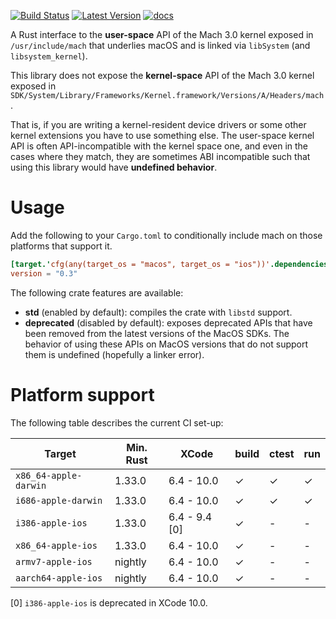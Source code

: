 [![Build Status][travis_ci_badge]][travis_ci] [![Latest Version]][crates.io] [![docs]][docs.rs]

A Rust interface to the **user-space** API of the Mach 3.0 kernel exposed in
`/usr/include/mach` that underlies macOS and is linked via `libSystem` (and
`libsystem_kernel`).

This library does not expose the **kernel-space** API of the Mach 3.0 kernel
exposed in
`SDK/System/Library/Frameworks/Kernel.framework/Versions/A/Headers/mach`. 

That is, if you are writing a kernel-resident device drivers or some other
kernel extensions you have to use something else. The user-space kernel API is
often API-incompatible with the kernel space one, and even in the cases where
they match, they are sometimes ABI incompatible such that using this library
would have **undefined behavior**.

# Usage

Add the following to your `Cargo.toml` to conditionally include mach on those
platforms that support it.

```toml
[target.'cfg(any(target_os = "macos", target_os = "ios"))'.dependencies.mach]
version = "0.3"
```

The following crate features are available:

* **std** (enabled by default): compiles the crate with `libstd` support.
* **deprecated** (disabled by default): exposes deprecated APIs that have been
  removed from the latest versions of the MacOS SDKs. The behavior of using
  these APIs on MacOS versions that do not support them is undefined (hopefully
  a linker error).

# Platform support

The following table describes the current CI set-up:

| Target                | Min. Rust | XCode         | build | ctest | run |
|-----------------------|-----------|---------------|-------|-------|-----|
| `x86_64-apple-darwin` | 1.33.0    | 6.4 - 10.0    | ✓     | ✓     | ✓   |
| `i686-apple-darwin`   | 1.33.0    | 6.4 - 10.0    | ✓     | ✓     | ✓   |
| `i386-apple-ios`      | 1.33.0    | 6.4 - 9.4 [0] | ✓     | -     | -   |
| `x86_64-apple-ios`    | 1.33.0    | 6.4 - 10.0    | ✓     | -     | -   |
| `armv7-apple-ios`     | nightly   | 6.4 - 10.0    | ✓     | -     | -   |
| `aarch64-apple-ios`   | nightly   | 6.4 - 10.0    | ✓     | -     | -   |

[0] `i386-apple-ios` is deprecated in XCode 10.0.

[travis_ci]: https://travis-ci.org/fitzgen/mach
[travis_ci_badge]: https://travis-ci.org/fitzgen/mach.png?branch=master
[crates.io]: https://crates.io/crates/mach
[Latest Version]: https://img.shields.io/crates/v/mach.svg
[docs]: https://docs.rs/mach/badge.svg
[docs.rs]: https://docs.rs/mach/

